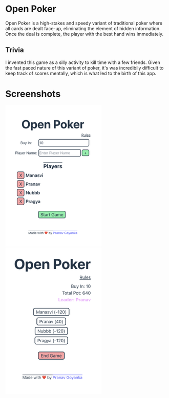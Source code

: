 # Open Poker

Open Poker is a high-stakes and speedy variant of traditional poker where all cards are dealt face-up, eliminating the element of hidden information. Once the deal is complete, the player with the best hand wins immediately.

## Trivia

I invented this game as a silly activity to kill time with a few friends. Given the fast paced nature of this variant of poker, it's was incredibily difficult to keep track of scores mentally, which is what led to the birth of this app.

# Screenshots

<img src="./readme_assets/landing.png" width="300">

<img src="./readme_assets/gameplay.png" width="300">